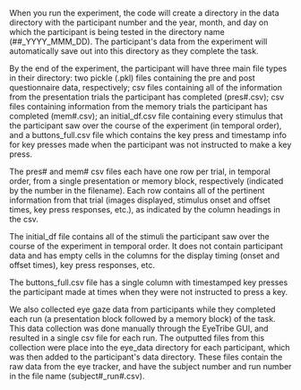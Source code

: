 When you run the experiment, the code will create a directory in the data directory with the participant number and the year, month, and day on which the participant is being tested in the directory name (##_YYYY_MMM_DD). The participant's data from the experiment will automatically save out into this directory as they complete the task. 

By the end of the experiment, the participant will have three main file types in their directory: two pickle (.pkl) files containing the pre and post questionnaire data, respectively; csv files containing all of the information from the presentation trials the participant has completed (pres#.csv); csv files containing information from the memory trials the participant has completed (mem#.csv); an initial_df.csv file containing every stimulus that the participant saw over the course of the experiment (in temporal order), and a buttons_full.csv file which contains the key press and timestamp info for key presses made when the participant was not instructed to make a key press. 

The pres# and mem# csv files each have one row per trial, in temporal order, from a single presentation or memory block, respectively (indicated by the number in the filename). Each row contains all of the pertinent information from that trial (images displayed, stimulus onset and offset times, key press responses, etc.), as indicated by the column headings in the csv. 

The initial_df file contains all of the stimuli the participant saw over the course of the experiment in temporal order. It does not contain participant data and has empty cells in the columns for the display timing (onset and offset times), key press responses, etc. 

The buttons_full.csv file has a single column with timestamped key presses the participant made at times when they were not instructed to press a key. 

We also collected eye gaze data from participants while they completed each run (a presentation block followed by a memory block) of the task. This data collection was done manually through the EyeTribe GUI, and resulted in a single csv file for each run. The outputted files from this collection were place into the eye_data directory for each participant, which was then added to the participant's data directory. These files contain the raw data from the eye tracker, and have the subject number and run number in the file name (subject#_run#.csv).
